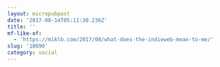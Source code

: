 ```yaml
---
layout: micropubpost
date: '2017-08-14T05:11:30.236Z'
title: ''
mf-like-of:
  - 'https://miklb.com/2017/08/what-does-the-indieweb-mean-to-me/'
slug: '18690'
category: social
---
```

